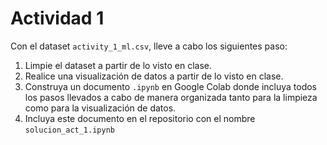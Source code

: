 # Actividad 1

Con el dataset `activity_1_ml.csv`, lleve a cabo los siguientes paso:

1. Limpie el dataset a partir de lo visto en clase.
2. Realice una visualización de datos a partir de lo visto en clase.
3. Construya un documento `.ipynb` en Google Colab donde incluya todos los pasos llevados a cabo de manera organizada tanto para la limpieza como para la visualización de datos.
4. Incluya este documento en el repositorio con el nombre `solucion_act_1.ipynb`
